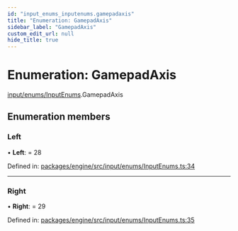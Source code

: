 ```yaml
---
id: "input_enums_inputenums.gamepadaxis"
title: "Enumeration: GamepadAxis"
sidebar_label: "GamepadAxis"
custom_edit_url: null
hide_title: true
---
```


# Enumeration: GamepadAxis

[input/enums/InputEnums](../modules/input_enums_inputenums.md).GamepadAxis

## Enumeration members

### Left

• **Left**: = 28

Defined in: [packages/engine/src/input/enums/InputEnums.ts:34](https://github.com/xr3ngine/xr3ngine/blob/716a06460/packages/engine/src/input/enums/InputEnums.ts#L34)

___

### Right

• **Right**: = 29

Defined in: [packages/engine/src/input/enums/InputEnums.ts:35](https://github.com/xr3ngine/xr3ngine/blob/716a06460/packages/engine/src/input/enums/InputEnums.ts#L35)
